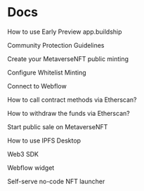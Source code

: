 # Docs

How to use Early Preview app.buildship

Community Protection Guidelines

Create your MetaverseNFT public minting

Configure Whitelist Minting

Connect to Webflow

How to call contract methods via Etherscan?

How to withdraw the funds via Etherscan?

Start public sale on MetaverseNFT

How to use IPFS Desktop

Web3 SDK

Webflow widget

Self-serve no-code NFT launcher
